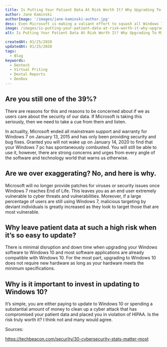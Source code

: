 ```yaml
---
title: Is Putting Your Patient Data At Risk Worth It? Why Upgrading To Microsoft Windows 10 Is So Important
author: Jane Kaminski
authorImage: '/images/jane-kaminski-author.jpg'
desc: Even Microsoft is making a valiant effort to squash all Windows 7 users by releasing an update that will display a notification reminding users to upgrade to Windows 10 by January 14, 2020.
image: /images/is-putting-your-patient-data-at-risk-worth-it-why-upgrading-to-microsoft-windows-10-is-so-important.webp
alt: Is Putting Your Patient Data At Risk Worth It? Why Upgrading To Microsoft Windows 10 Is So Important

createdAt: 01/25/2020
updatedAt: 01/25/2020
tags:
  - Blog
keywords:
  - Dentech
  - Virtual Priting
  - Dental Reports
  - DenDox
---
```


## Are you still one of the 39%?

There are reasons for this and reasons to be concerned about if we as users care about the security of our data. If Microsoft is taking this seriously, then we need to take a cue from them and listen.

In actuality, Microsoft ended all mainstream support and warranty for Windows 7 on January 13, 2015 and has only been providing security and bug fixes. Granted you will not wake up on January 14, 2020 to find that your Windows 7 pc has spontaneously combusted. You will still be able to use it, however, there are strong concerns and urges from every angle of the software and technology world that warns us otherwise.

## Are we over exaggerating? No, and here is why.

Microsoft will no longer provide patches for viruses or security issues once Windows 7 reaches End of Life. This leaves you as an end user extremely vulnerable to cyber threats and vulnerabilities. Moreover, if a large percentage of users are still using Windows 7, malicious targeting by deviant individuals is greatly increased as they look to target those that are most vulnerable.

## Why leave patient data at such a high risk when it’s so easy to update?

There is minimal disruption and down time when upgrading your Windows software to Windows 10 and most software applications are already compatible with Windows 10. For the most part, upgrading to Windows 10 does not require new hardware as long as your hardware meets the minimum specifications.

## Why is it important to invest in updating to Windows 10?

It’s simple, you are either paying to update to Windows 10 or spending a substantial amount of money to clean up a cyber attack that has compromised your patient data and placed you in violation of HIPAA. Is the risk truly worth it? I think not and many would agree.

Sources:

https://techbeacon.com/security/30-cybersecurity-stats-matter-most

